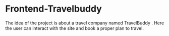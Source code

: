 # Frontend-Travelbuddy
The idea of the project is about a travel company named TravelBuddy . Here the user can interact with the site and book a proper plan to travel.

